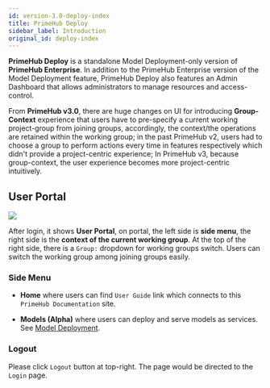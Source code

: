 ```yaml
---
id: version-3.0-deploy-index
title: PrimeHub Deploy
sidebar_label: Introduction
original_id: deploy-index
---
```


**PrimeHub Deploy** is a standalone Model Deployment-only version of **PrimeHub Enterprise**. In addition to the PrimeHub Enterprise version of the Model Deployment feature, PrimeHub Deploy also features an Admin Dashboard that allows administrators to manage resources and access-control.

From **PrimeHub v3.0**, there are huge changes on UI for introducing **Group-Context** experience that users have to pre-specify a current working project-group from joining groups, accordingly, the context/the operations are retained within the working group; in the past PrimeHub v2, users had to choose a group to perform actions every time in features respectively which didn't provide a project-centric experience; In PrimeHub v3, because group-context, the user experience becomes more project-centric intuitively.

## User Portal

![](assets/md_portal_v3.png)

After login, it shows **User Portal**, on portal, the left side is **side menu**, the right side is the **context of the current working group**. At the top of the right side, there is a `Group:` dropdown for working groups switch. Users can switch the working group among joining groups easily.

### Side Menu

+ **Home** where users can find `User Guide` link which connects to this `PrimeHub Documentation` site.

+ **Models (Alpha)** where users can deploy and serve models as services. See [Model Deployment](model_deployment/md-deployment).

### Logout

Please click `Logout` button at top-right. The page would be directed to the `Login` page.
